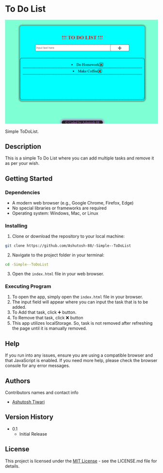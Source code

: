 # To Do List

![Preview_ToDoList](./images/previewToDoList.png)

Simple ToDoList.

## Description

This is a simple To Do List where you can add multiple tasks and remove it as per your wish.

## Getting Started

### Dependencies

- A modern web browser (e.g., Google Chrome, Firefox, Edge)
- No special libraries or frameworks are required
- Operating system: Windows, Mac, or Linux

### Installing

1. Clone or download the repository to your local machine:

```sh
git clone https://github.com/Ashutosh-88/-Simple--ToDoList
```

2. Navigate to the project folder in your terminal:

```sh
cd -Simple--ToDoList
```

3. Open the `index.html` file in your web browser.

### Executing Program

1. To open the app, simply open the `index.html` file in your browser.
2. The input field will appear where you can input the task that is to be added.
3. To Add that task, click ➕ button.
4. To Remove that task, click ❌ button
5. This app utilizes localStorage. So, task is not removed after refreshing the page until it is manually removed.

## Help

If you run into any issues, ensure you are using a compatible browser and that JavaScript is enabled. If you need more help, please check the browser console for any error messages.

## Authors

Contributors names and contact info

- [Ashutosh Tiwari](https://www.linkedin.com/in/ashutosh-tiwari-70b504190/)

## Version History

- 0.1
  - Initial Release

## License

This project is licensed under the [MIT License](https://opensource.org/licenses/MIT) - see the LICENSE.md file for details.
